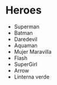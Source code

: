 # Heroes

* Superman
* Batman
* Daredevil
* Aquaman
* Mujer Maravilla
* Flash
* SuperGirl
* Arrow
* Linterna verde

